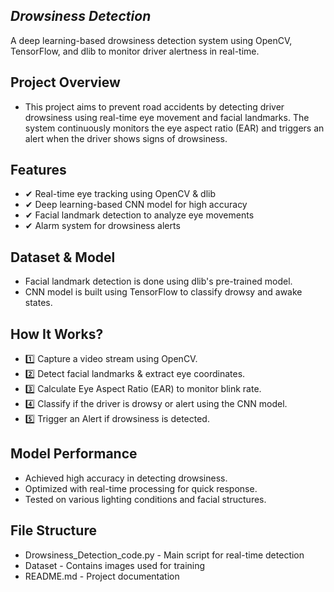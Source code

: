 ## ***Drowsiness Detection***
A deep learning-based drowsiness detection system using OpenCV, TensorFlow, and dlib to monitor driver alertness in real-time.

## **Project Overview**

* This project aims to prevent road accidents by detecting driver drowsiness using real-time eye movement and facial landmarks. The system continuously monitors the eye aspect ratio (EAR) and triggers an alert when the driver shows signs of drowsiness.

## **Features**

* ✔ Real-time eye tracking using OpenCV & dlib
* ✔ Deep learning-based CNN model for high accuracy
* ✔ Facial landmark detection to analyze eye movements
* ✔ Alarm system for drowsiness alerts

## **Dataset & Model**

* Facial landmark detection is done using dlib's pre-trained model.
* CNN model is built using TensorFlow to classify drowsy and awake states.

## **How It Works?**

* 1️⃣ Capture a video stream using OpenCV.
* 2️⃣ Detect facial landmarks & extract eye coordinates.
* 3️⃣ Calculate Eye Aspect Ratio (EAR) to monitor blink rate.
* 4️⃣ Classify if the driver is drowsy or alert using the CNN model.
* 5️⃣ Trigger an Alert if drowsiness is detected.

## **Model Performance**

* Achieved high accuracy in detecting drowsiness.
* Optimized with real-time processing for quick response.
* Tested on various lighting conditions and facial structures.

## **File Structure**
* Drowsiness_Detection_code.py - Main script for real-time detection
* Dataset - Contains images used for training
* README.md - Project documentation
